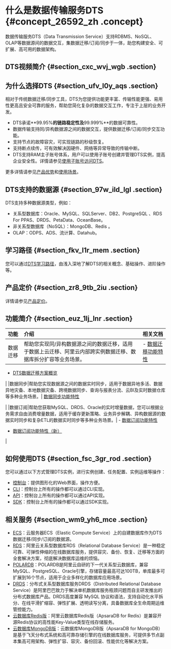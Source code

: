 # 什么是数据传输服务DTS {#concept_26592_zh .concept}

数据传输服务DTS（Data Transmission Service）支持RDBMS、NoSQL、OLAP等数据源间的数据交互，集数据迁移/订阅/同步于一体，助您构建安全、可扩展、高可用的数据架构。

## DTS视频简介 {#section_cxc_wvj_wgb .section}

  

## 为什么选择DTS {#section_ufv_l0y_aqs .section}

相对于传统数据迁移/同步工具，DTS为您提供功能更丰富、传输性能更强、易用性更高且安全可靠的服务，帮助您简化复杂的数据交互工作，专注于上层的业务开发。

-   DTS承诺**99.95%**的链路稳定性及**99.999%**的数据可靠性。
-   数据传输支持同/异构数据源之间的数据交互，提供数据迁移/订阅/同步交互功能。
-   支持节点的故障容灾，可实现链路的秒级恢复。
-   支持断点续传，可有效解决因硬件、网络等异常导致的传输中断。
-   DTS支持RAM主子账号体系，用户可以使用子账号创建并管理DTS实例，提高企业安全性。详情请参见[使用子账号访问DTS](https://help.aliyun.com/document_detail/47568.html)。

更多详情请参见[产品优势](cn.zh-CN/产品简介/产品优势.md#)和[使用场景](https://help.aliyun.com/document_detail/26599.html)。

## DTS支持的数据源 {#section_97w_ild_lgl .section}

DTS支持多种数据源类型，例如：

-   关系型数据库：Oracle、MySQL、SQLServer、DB2、PostgreSQL 、RDS For PPAS、DRDS、PetaData、OceanBase。
-   非关系型数据库（NoSQL）：MongoDB、Redis 。
-   OLAP：ODPS、ADS、流计算、Datahub。

## 学习路径 {#section_fkv_l1r_mem .section}

您可以通过[DTS学习路径](https://help.aliyun.com/product/26590.html)，由浅入深地了解DTS的相关概念、基础操作、进阶操作等。

## 产品定价 {#section_zr8_9tb_2iu .section}

详情请参见[产品定价](../../../../cn.zh-CN/产品定价/产品定价.md#)。

## 功能简介 {#section_euz_1lj_lnr .section}

|功能|介绍|相关文档|
|:-|:-|:---|
|数据迁移|帮助您实现同/异构数据源之间的数据迁移，适用于数据上云迁移、阿里云内部跨实例数据迁移、数据库拆分扩容等业务场景。| -   [数据迁移功能特性](cn.zh-CN/产品简介/功能特性/数据迁移.md#)
-   [DTS数据迁移方案概览](../../../../cn.zh-CN/用户指南/数据迁移/DTS数据迁移方案概览.md#)

 |
|数据同步|帮助您实现数据源之间的数据实时同步，适用于数据异地多活、数据异地灾备、本地数据灾备、跨境数据同步、查询与报表分流、云BI及实时数据仓库等多种业务场景。| [数据同步功能特性](cn.zh-CN/产品简介/功能特性/数据同步.md#)

 |
|数据订阅|帮助您获取MySQL、DRDS、Oracle的实时增量数据，您可以根据业务需求自由消费增量数据，适用于缓存更新策略、业务异步解耦、异构数据源的数据实时同步和复杂ETL的数据实时同步等多种业务场景。| -   [数据订阅功能特性](cn.zh-CN/产品简介/功能特性/数据订阅.md#)
-   [数据订阅功能特性（新）](cn.zh-CN/产品简介/功能特性/数据订阅（新）.md#)

 |

## 如何使用DTS {#section_fsc_3gr_rod .section}

您可以通过以下方式管理DTS实例，进行实例创建、任务配置、实例运维等操作：

-   [控制台](https://dts.console.aliyun.com/)：提供图形化的Web界面，操作方便。
-   [CLI](https://help.aliyun.com/product/29991.html)：控制台上所有的操作都可以通过CLI实现。
-   [API](https://help.aliyun.com/document_detail/49456.html)：控制台上所有的操作都可以通过API实现。
-   [SDK](https://help.aliyun.com/document_detail/57690.html)：控制台上所有的操作都可以通过SDK实现。

## 相关服务 {#section_wm9_yh6_mce .section}

-   [ECS](https://help.aliyun.com/document_detail/25367.html)：云服务器ECS（Elastic Compute Service）上的自建数据库作为DTS数据迁移/同步/订阅的数据源。
-   [RDS](https://help.aliyun.com/document_detail/26092.html)：阿里云关系型数据库RDS（Relational Database Service）是一种稳定可靠、可弹性伸缩的在线数据库服务，提供容灾、备份、恢复、迁移等方面的全套解决方案，彻底解决数据库运维的烦恼。
-   [POLARDB](https://help.aliyun.com/document_detail/58764.html)：POLARDB是阿里云自研的下一代关系型云数据库，兼容MySQL、PostgreSQL、Oracle引擎，存储容量最高可达100TB，单库最多可扩展到16个节点，适用于企业多样化的数据库应用场景。
-   [DRDS](https://help.aliyun.com/document_detail/117729.html)：分布式关系型数据库服务DRDS（Distributed Relational Database Service）是阿里巴巴致力于解决单机数据库服务瓶颈问题而自主研发推出的分布式数据库产品。DRDS高度兼容 MySQL 协议和语法，支持自动化水平拆分、在线平滑扩缩容、弹性扩展、透明读写分离，具备数据库全生命周期运维管控能力。
-   [云数据库Redis版](https://help.aliyun.com/document_detail/26342.html)：阿里云数据库Redis版（ApsaraDB for Redis）是兼容开源Redis协议的高性能Key-Value类型在线存储服务。
-   [云数据库MongoDB版](https://help.aliyun.com/document_detail/26558.html)：云数据库MongoDB版（ApsaraDB for MongoDB）是基于飞天分布式系统和高可靠存储引擎的在线数据库服务，可提供多节点副本集高可用架构、弹性扩容、容灾、备份回滚、性能优化等解决方案。

